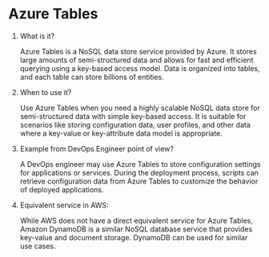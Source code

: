 # Azure Tables

1. What is it?

    Azure Tables is a NoSQL data store service provided by Azure.
    It stores large amounts of semi-structured data and allows for fast and efficient querying using a key-based access model.
    Data is organized into tables, and each table can store billions of entities.

2. When to use it?

    Use Azure Tables when you need a highly scalable NoSQL data store for semi-structured data with simple key-based access.
    It is suitable for scenarios like storing configuration data, user profiles, and other data where a key-value or key-attribute data model is appropriate.

3. Example from DevOps Engineer point of view?

    A DevOps engineer may use Azure Tables to store configuration settings for applications or services.
    During the deployment process, scripts can retrieve configuration data from Azure Tables to customize the behavior of deployed applications.

4. Equivalent service in AWS:

    While AWS does not have a direct equivalent service for Azure Tables, Amazon DynamoDB is a similar NoSQL database service that provides key-value and document storage. DynamoDB can be used for similar use cases.
